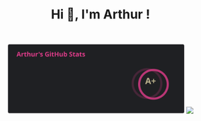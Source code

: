 <h1 align="center">Hi 👋, I'm Arthur !</h1>
<br>

<p align = "center">
  <img src = "assets/a.svg" width = 400>
  <img src = "https://github-readme-streak-stats.herokuapp.com?user=pr2tik1&theme=dark&hide_border=true" width = 400>
</p>
